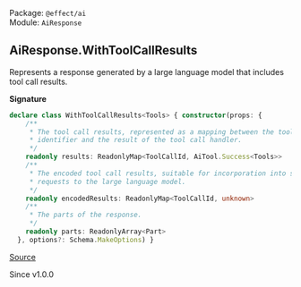 Package: `@effect/ai`<br />
Module: `AiResponse`<br />

## AiResponse.WithToolCallResults

Represents a response generated by a large language model that includes
tool call results.

**Signature**

```ts
declare class WithToolCallResults<Tools> { constructor(props: {
    /**
     * The tool call results, represented as a mapping between the tool call
     * identifier and the result of the tool call handler.
     */
    readonly results: ReadonlyMap<ToolCallId, AiTool.Success<Tools>>
    /**
     * The encoded tool call results, suitable for incorporation into subsequent
     * requests to the large language model.
     */
    readonly encodedResults: ReadonlyMap<ToolCallId, unknown>
    /**
     * The parts of the response.
     */
    readonly parts: ReadonlyArray<Part>
  }, options?: Schema.MakeOptions) }
```

[Source](https://github.com/Effect-TS/effect/tree/main/packages/ai/ai/src/AiResponse.ts#L173)

Since v1.0.0